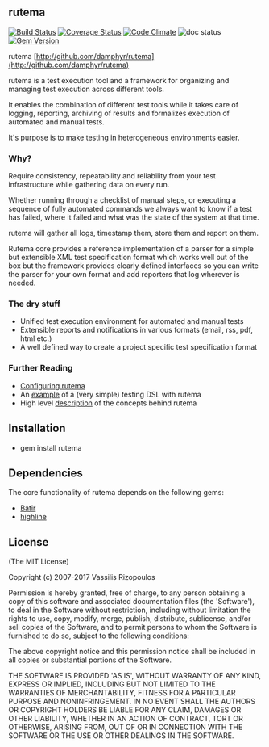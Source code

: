 ## rutema
[![Build Status](https://secure.travis-ci.org/damphyr/rutema.png)](http://travis-ci.org/damphyr/rutema) [![Coverage Status](https://coveralls.io/repos/damphyr/rutema/badge.svg)](https://coveralls.io/r/damphyr/rutema) [![Code Climate](https://codeclimate.com/github/damphyr/rutema.png)](https://codeclimate.com/github/damphyr/rutema) ![doc status](http://inch-ci.org/github/damphyr/rutema.svg?branch=master) [![Gem Version](https://badge.fury.io/rb/rutema.svg)](https://badge.fury.io/rb/rutema)

rutema [http://github.com/damphyr/rutema](http://github.com/damphyr/rutema)

rutema is a test execution tool and a framework for organizing and managing test execution across different tools.

It enables the combination of different test tools while it takes care of logging, reporting, archiving of results and formalizes execution of automated and manual tests.

It's purpose is to make testing in heterogeneous environments easier. 

### Why?

Require consistency, repeatability and reliability from your test infrastructure while gathering data on every run.

Whether running through a checklist of manual steps, or executing a sequence of fully automated commands we always want to know if a test has failed, where it failed and what was the state of the system at that time.

rutema will gather all logs, timestamp them, store them and report on them. 

Rutema core provides a reference implementation of a parser for a simple but extensible XML test specification format which works well out of the box but the framework provides clearly defined interfaces so you can write the parser for your own format and add reporters that log wherever is needed.

### The dry stuff

* Unified test execution environment for automated and manual tests
* Extensible reports and notifications in various formats (email, rss, pdf, html etc.)
* A well defined way to create a project specific test specification format

### Further Reading

* [Configuring rutema](doc/CONFIGURATION.md)
* An [example](doc/EXAMPLE.md) of a (very simple) testing DSL with rutema 
* High level [description](README.md) of the concepts behind rutema

## Installation

* gem install rutema

## Dependencies

The core functionality of rutema depends on the following gems:
 * [Batir](http://github.com/markuspg/batir)
 * [highline](http://highline.rubyforge.org/)

## License

(The MIT License)

Copyright (c) 2007-2017 Vassilis Rizopoulos

Permission is hereby granted, free of charge, to any person obtaining
a copy of this software and associated documentation files (the
'Software'), to deal in the Software without restriction, including
without limitation the rights to use, copy, modify, merge, publish,
distribute, sublicense, and/or sell copies of the Software, and to
permit persons to whom the Software is furnished to do so, subject to
the following conditions:

The above copyright notice and this permission notice shall be
included in all copies or substantial portions of the Software.

THE SOFTWARE IS PROVIDED 'AS IS', WITHOUT WARRANTY OF ANY KIND,
EXPRESS OR IMPLIED, INCLUDING BUT NOT LIMITED TO THE WARRANTIES OF
MERCHANTABILITY, FITNESS FOR A PARTICULAR PURPOSE AND NONINFRINGEMENT.
IN NO EVENT SHALL THE AUTHORS OR COPYRIGHT HOLDERS BE LIABLE FOR ANY
CLAIM, DAMAGES OR OTHER LIABILITY, WHETHER IN AN ACTION OF CONTRACT,
TORT OR OTHERWISE, ARISING FROM, OUT OF OR IN CONNECTION WITH THE
SOFTWARE OR THE USE OR OTHER DEALINGS IN THE SOFTWARE.
